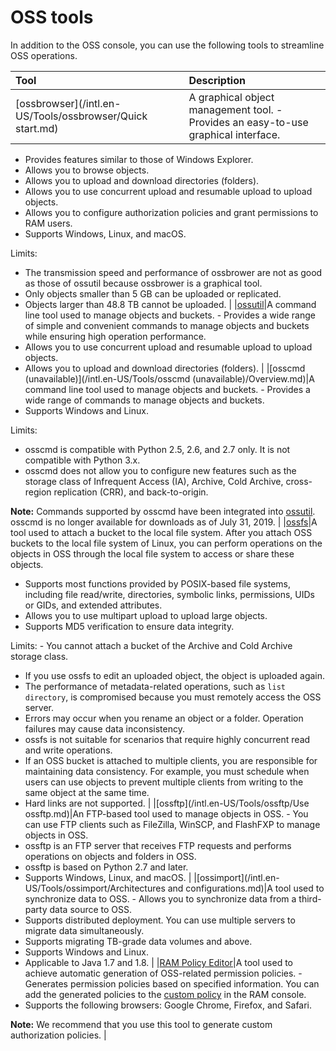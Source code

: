 # OSS tools

In addition to the OSS console, you can use the following tools to streamline OSS operations.

|Tool|Description|
|:---|:----------|
|[ossbrowser](/intl.en-US/Tools/ossbrowser/Quick start.md)|A graphical object management tool. -   Provides an easy-to-use graphical interface.
-   Provides features similar to those of Windows Explorer.
-   Allows you to browse objects.
-   Allows you to upload and download directories \(folders\).
-   Allows you to use concurrent upload and resumable upload to upload objects.
-   Allows you to configure authorization policies and grant permissions to RAM users.
-   Supports Windows, Linux, and macOS.

Limits:

-   The transmission speed and performance of ossbrower are not as good as those of ossutil because ossbrower is a graphical tool.
-   Only objects smaller than 5 GB can be uploaded or replicated.
-   Objects larger than 48.8 TB cannot be uploaded. |
|[ossutil](/intl.en-US/Tools/ossutil/Overview.md)|A command line tool used to manage objects and buckets. -   Provides a wide range of simple and convenient commands to manage objects and buckets while ensuring high operation performance.
-   Allows you to use concurrent upload and resumable upload to upload objects.
-   Allows you to upload and download directories \(folders\). |
|[osscmd \(unavailable\)](/intl.en-US/Tools/osscmd (unavailable)/Overview.md)|A command line tool used to manage objects and buckets. -   Provides a wide range of commands to manage objects and buckets.
-   Supports Windows and Linux.

Limits:

-   osscmd is compatible with Python 2.5, 2.6, and 2.7 only. It is not compatible with Python 3.x.
-   osscmd does not allow you to configure new features such as the storage class of Infrequent Access \(IA\), Archive, Cold Archive, cross-region replication \(CRR\), and back-to-origin.

**Note:** Commands supported by osscmd have been integrated into [ossutil](/intl.en-US/Tools/ossutil/Overview.md). osscmd is no longer available for downloads as of July 31, 2019. |
|[ossfs](/intl.en-US/Tools/ossfs/Overview.md)|A tool used to attach a bucket to the local file system. After you attach OSS buckets to the local file system of Linux, you can perform operations on the objects in OSS through the local file system to access or share these objects.

-   Supports most functions provided by POSIX-based file systems, including file read/write, directories, symbolic links, permissions, UIDs or GIDs, and extended attributes.
-   Allows you to use multipart upload to upload large objects.
-   Supports MD5 verification to ensure data integrity.

Limits: -   You cannot attach a bucket of the Archive and Cold Archive storage class.
-   If you use ossfs to edit an uploaded object, the object is uploaded again.
-   The performance of metadata-related operations, such as `list directory`, is compromised because you must remotely access the OSS server.
-   Errors may occur when you rename an object or a folder. Operation failures may cause data inconsistency.
-   ossfs is not suitable for scenarios that require highly concurrent read and write operations.
-   If an OSS bucket is attached to multiple clients, you are responsible for maintaining data consistency. For example, you must schedule when users can use objects to prevent multiple clients from writing to the same object at the same time.
-   Hard links are not supported. |
|[ossftp](/intl.en-US/Tools/ossftp/Use ossftp.md)|An FTP-based tool used to manage objects in OSS. -   You can use FTP clients such as FileZilla, WinSCP, and FlashFXP to manage objects in OSS.
-   ossftp is an FTP server that receives FTP requests and performs operations on objects and folders in OSS.
-   ossftp is based on Python 2.7 and later.
-   Supports Windows, Linux, and macOS. |
|[ossimport](/intl.en-US/Tools/ossimport/Architectures and configurations.md)|A tool used to synchronize data to OSS. -   Allows you to synchronize data from a third-party data source to OSS.
-   Supports distributed deployment. You can use multiple servers to migrate data simultaneously.
-   Supports migrating TB-grade data volumes and above.
-   Supports Windows and Linux.
-   Applicable to Java 1.7 and 1.8. |
|[RAM Policy Editor](http://gosspublic.alicdn.com/ram-policy-editor/index.html)|A tool used to achieve automatic generation of OSS-related permission policies. -   Generates permission policies based on specified information. You can add the generated policies to the [custom policy](https://ram.console.aliyun.com/policies/new) in the RAM console.
-   Supports the following browsers: Google Chrome, Firefox, and Safari.

**Note:** We recommend that you use this tool to generate custom authorization policies. |

